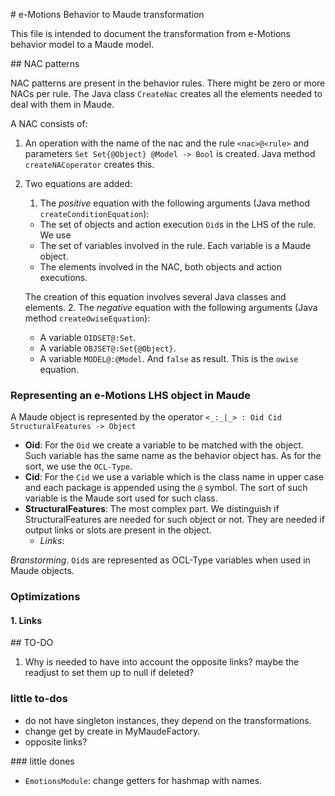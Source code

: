 # e-Motions Behavior to Maude transformation

This file is intended to document the transformation from e-Motions behavior model to a Maude model.


## NAC patterns

NAC patterns are present in the behavior rules. There might be zero or more NACs per rule. The Java class `CreateNac` creates all the elements needed to deal with them in Maude.

A NAC consists of:

1. An operation with the name of the nac and the rule `<nac>@<rule>` and parameters
`Set Set{@Object} @Model -> Bool` is created. Java method `createNACoperator` creates this.
2. Two equations are added:
    1. The *positive* equation with the following arguments (Java method `createConditionEquation`):
      - The set of objects and action execution `Oid`s in the LHS of the rule.
        We use  
      - The set of variables involved in the rule. Each variable is a Maude object.
      - The elements involved in the NAC, both objects and action executions.

      The creation of this equation involves several Java classes and elements.
    2. The *negative* equation with the following arguments (Java method `createOwiseEquation`):
      - A variable `OIDSET@:Set`.
      - A variable `OBJSET@:Set{@Object}`.
      - A variable `MODEL@:@Model`.
      And `false` as result. This is the `owise` equation.

### Representing an e-Motions LHS object in Maude
A Maude object is represented by the operator `<_:_|_> : Oid Cid StructuralFeatures -> Object`
- **Oid**: For the `Oid` we create a variable to be matched with the object. Such variable
has the same name as the behavior object has. As for the sort, we use the `OCL-Type`.
- **Cid**: For the `Cid` we use a variable which is the class name in upper case and each package is appended using the `@` symbol. The sort of such variable is the Maude sort used for such class.
- **StructuralFeatures**: The most complex part. We distinguish if StructuralFeatures are needed for such object or not. They are needed if output links or slots are present in the object.
  - *Links*:


*Branstorming*. `Oid`s are represented as OCL-Type variables when used in Maude objects.

### Optimizations

#### 1. Links


## TO-DO

1. Why is needed to have into account the opposite links? maybe the readjust to set
them up to null if deleted?

### little to-dos
- do not have singleton instances, they depend on the transformations.
- change get by create in MyMaudeFactory.
- opposite links?

### little dones
- `EmotionsModule`: change getters for hashmap with names.
